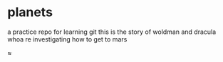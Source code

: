 # planets
 a practice repo for learning git
this is the story of woldman and dracula whoa re investigating how to get to mars

≈
